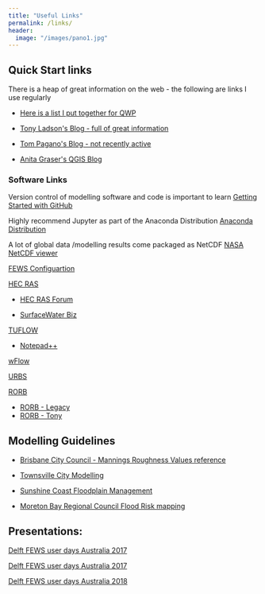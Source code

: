 ```yaml
---
title: "Useful Links"
permalink: /links/
header:
  image: "/images/pano1.jpg"
---
```


## Quick Start links
There is a heap of great information on the web - the following are links I use regularly

* [Here is a list I put together for QWP](https://qwp.org.au/useful-links/)

* [Tony Ladson's Blog - full of great information](https://tonyladson.wordpress.com/links/)

* [Tom Pagano's Blog - not recently active](http://tompagano.blogspot.com/)

* [Anita Graser's QGIS Blog](https://anitagraser.com/pyqgis-101-introduction-to-qgis-python-programming-for-non-programmers/)


### Software Links
Version control of modelling software and code is important to learn
[Getting Started with GitHub](http://kbroman.org/github_tutorial/)

Highly recommend Jupyter as part of the Anaconda Distribution
[Anaconda Distribution](https://www.anaconda.com/download/)

A lot of global data /modelling results come packaged as NetCDF 
[NASA NetCDF viewer](https://www.giss.nasa.gov/tools/panoply/download/)

[FEWS Configuartion](https://oss.deltares.nl/web/delft-fews/windows)


[HEC RAS](https://www.hec.usace.army.mil/software/hec-ras/)
  - [HEC RAS Forum](http://hecrasmodel.blogspot.com/)

 - [SurfaceWater Biz](http://www.surfacewater.biz/about-us/)

[TUFLOW](https://wiki.tuflow.com/index.php?title=Main_Page)
-   [Notepad++](https://wiki.tuflow.com/index.php?title=NotepadPlusPlus_Tips)

[wFlow](https://wflow.readthedocs.io/en/latest/)

[URBS](http://members.optusnet.com.au/~doncarroll/index.htm)

[RORB](https://www.harc.com.au/software/rorb/)
- [RORB - Legacy](https://www.monash.edu/engineering/departments/civil/research/themes/water/rorb)
- [RORB - Tony](https://tonyladson.wordpress.com/rorb/)


## Modelling Guidelines

* [Brisbane City Council - Mannings Roughness Values reference](https://www.brisbane.qld.gov.au/sites/default/files/ncd_appendixc_part3.pdf)

* [Townsville City Modelling](https://www.townsville.qld.gov.au/about-council/news-and-publications/reports-drawings-and-plans/engineering-reports)

* [Sunshine Coast Floodplain Management](https://www.sunshinecoast.qld.gov.au/Environment/Rivers-and-Coast/Floodplain-Management)

* [Moreton Bay Regional Council Flood Risk mapping](https://www.moretonbay.qld.gov.au/mbrc-planning-scheme/info-sheets/flood-check-vs-overlay-mapping/)

## Presentations:

[Delft FEWS user days Australia 2017](https://oss.deltares.nl/web/delft-fews/dfuda-2016)

[Delft FEWS user days Australia 2017](https://oss.deltares.nl/web/delft-fews/dfuda-2017)

[Delft FEWS user days Australia 2018](https://oss.deltares.nl/web/delft-fews/dfuda-2018)
